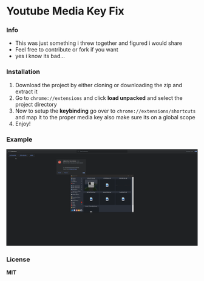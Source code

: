 # **Youtube Media Key Fix**

### Info
  - This was just something i threw together and figured i would share
  - Feel free to contribute or fork if you want
  - yes i know its bad...

### Installation
  1. Download the project by either cloning or downloading the zip and extract it
  2. Go to `chrome://extensions` and click **load unpacked** and select the project directory
  3. Now to setup the **keybinding** go over to `chrome://extensions/shortcuts` and map it to the proper media key also make sure its on a global scope
  4. Enjoy!
  
### Example
![](example.gif)
    
### License
**MIT**
